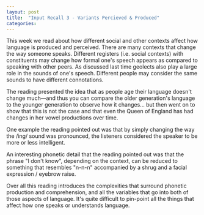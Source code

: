 ```yaml
---
layout: post
title:  "Input Recall 3 - Variants Percieved & Produced"
categories:
---
```

This week we read about how different social and other contexts affect how language is produced and perceived. There are many contexts that change the way someone speaks. Different registers (i.e. social contexts) with constituents may change how formal one's speech appears as compared to speaking with other peers. As discussed last time geolects also play a large role in the sounds of one's speech. Different people may consider the same sounds to have different connotations.

The reading presented the idea that as people age their language doesn't change much—and thus you can compare the older generation's language to the younger generation to observe how it changes... but then went on to show that this is not the case and that even the Queen of England has had changes in her vowel productions over time.

One example the reading pointed out was that by simply changing the way the /ing/ sound was pronounced, the listeners considered the speaker to be more or less intelligent.

An interesting phonetic detail that the reading pointed out was that the phrase "I don't know", depending on the context, can be reduced to something that resembles "n-n-n" accompanied by a shrug and a facial expression / eyebrow raise.

Over all this reading introduces the complexities that surround phonetic production and comprehension, and all the variables that go into both of those aspects of language. It's quite difficult to pin-point all the things that affect how one speaks or understands language.